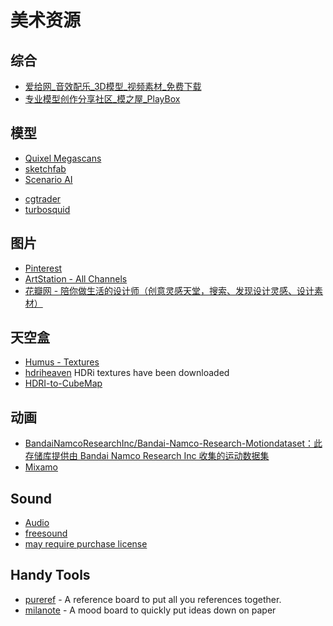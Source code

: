 # 美术资源

## 综合

- [爱给网_音效配乐_3D模型_视频素材_免费下载](https://www.aigei.com/)
- [专业模型创作分享社区_模之屋_PlayBox](https://www.aplaybox.com/)

## 模型

* [Quixel Megascans](https://quixel.com/megascans/collections)
* [sketchfab](https://sketchfab.com/)
* [Scenario AI](https://www.scenario.gg/)
- [cgtrader](https://www.cgtrader.com/)
- [turbosquid](https://www.turbosquid.com/)

## 图片

- [Pinterest](https://www.pinterest.com/)
- [ArtStation - All Channels](https://www.artstation.com/?sort_by=community&dimension=all)
- [花瓣网 - 陪你做生活的设计师（创意灵感天堂，搜索、发现设计灵感、设计素材）](https://huaban.com/)

## 天空盒

* [Humus - Textures](https://www.humus.name/index.php?page=Textures)
* [hdriheaven](https://hdrihaven.com/) HDRi textures have been downloaded
* [HDRI-to-CubeMap](https://github.com/matheowis/HDRI-to-CubeMap)

## 动画

* [BandaiNamcoResearchInc/Bandai-Namco-Research-Motiondataset：此存储库提供由 Bandai Namco Research Inc 收集的运动数据集](https://github.com/BandaiNamcoResearchInc/Bandai-Namco-Research-Motiondataset)
* [Mixamo](https://www.mixamo.com/)

## Sound

- [Audio](https://game-icons.net/)
- [freesound](https://freesound.org/)
- [may require purchase license](https://www.epidemicsound.com/)

## Handy Tools

- [pureref](https://www.pureref.com/) - A reference board to put all you references together. 
- [milanote](https://milanote.com/) - A mood board to quickly put ideas down on paper